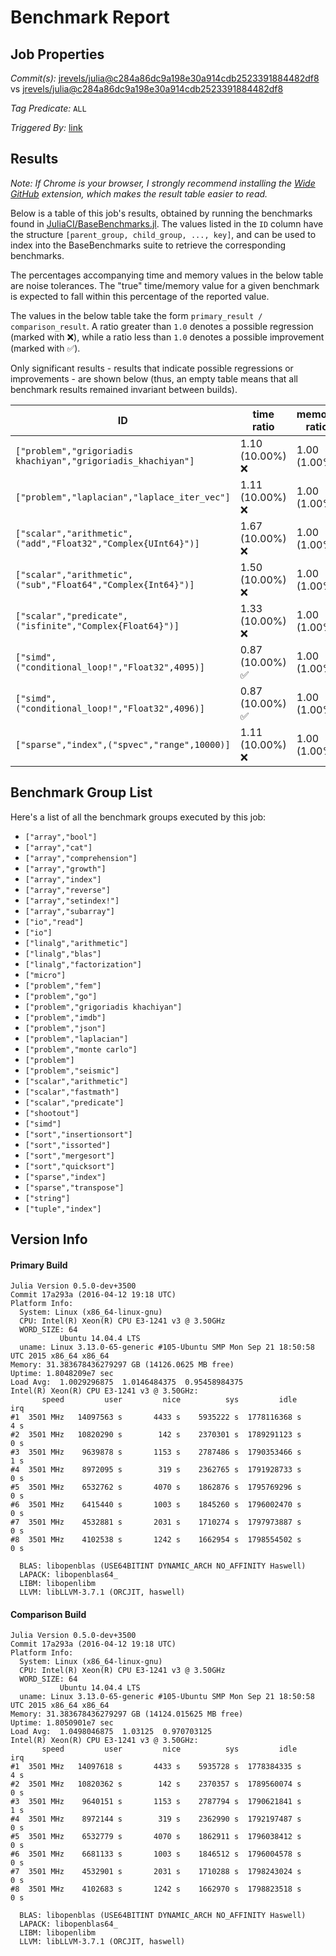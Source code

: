 # Benchmark Report

## Job Properties

*Commit(s):* [jrevels/julia@c284a86dc9a198e30a914cdb2523391884482df8](https://github.com/jrevels/julia/commit/c284a86dc9a198e30a914cdb2523391884482df8) vs [jrevels/julia@c284a86dc9a198e30a914cdb2523391884482df8](https://github.com/jrevels/julia/commit/c284a86dc9a198e30a914cdb2523391884482df8)

*Tag Predicate:* `ALL`

*Triggered By:* [link](https://github.com/jrevels/julia/pull/2#issuecomment-214725252)

## Results

*Note: If Chrome is your browser, I strongly recommend installing the [Wide GitHub](https://chrome.google.com/webstore/detail/wide-github/kaalofacklcidaampbokdplbklpeldpj?hl=en)
extension, which makes the result table easier to read.*

Below is a table of this job's results, obtained by running the benchmarks found in
[JuliaCI/BaseBenchmarks.jl](https://github.com/JuliaCI/BaseBenchmarks.jl). The values
listed in the `ID` column have the structure `[parent_group, child_group, ..., key]`,
and can be used to index into the BaseBenchmarks suite to retrieve the corresponding
benchmarks.

The percentages accompanying time and memory values in the below table are noise tolerances. The "true"
time/memory value for a given benchmark is expected to fall within this percentage of the reported value.

The values in the below table take the form `primary_result / comparison_result`. A ratio greater than
`1.0` denotes a possible regression (marked with :x:), while a ratio less than `1.0` denotes
a possible improvement (marked with :white_check_mark:).

Only significant results - results that indicate possible regressions or improvements - are shown below
(thus, an empty table means that all benchmark results remained invariant between builds).

| ID | time ratio | memory ratio |
|----|------------|--------------|
| `["problem","grigoriadis khachiyan","grigoriadis_khachiyan"]` | 1.10 (10.00%) :x: | 1.00 (1.00%)  |
| `["problem","laplacian","laplace_iter_vec"]` | 1.11 (10.00%) :x: | 1.00 (1.00%)  |
| `["scalar","arithmetic",("add","Float32","Complex{UInt64}")]` | 1.67 (10.00%) :x: | 1.00 (1.00%)  |
| `["scalar","arithmetic",("sub","Float64","Complex{Int64}")]` | 1.50 (10.00%) :x: | 1.00 (1.00%)  |
| `["scalar","predicate",("isfinite","Complex{Float64}")]` | 1.33 (10.00%) :x: | 1.00 (1.00%)  |
| `["simd",("conditional_loop!","Float32",4095)]` | 0.87 (10.00%) :white_check_mark: | 1.00 (1.00%)  |
| `["simd",("conditional_loop!","Float32",4096)]` | 0.87 (10.00%) :white_check_mark: | 1.00 (1.00%)  |
| `["sparse","index",("spvec","range",10000)]` | 1.11 (10.00%) :x: | 1.00 (1.00%)  |

## Benchmark Group List

Here's a list of all the benchmark groups executed by this job:

- `["array","bool"]`
- `["array","cat"]`
- `["array","comprehension"]`
- `["array","growth"]`
- `["array","index"]`
- `["array","reverse"]`
- `["array","setindex!"]`
- `["array","subarray"]`
- `["io","read"]`
- `["io"]`
- `["linalg","arithmetic"]`
- `["linalg","blas"]`
- `["linalg","factorization"]`
- `["micro"]`
- `["problem","fem"]`
- `["problem","go"]`
- `["problem","grigoriadis khachiyan"]`
- `["problem","imdb"]`
- `["problem","json"]`
- `["problem","laplacian"]`
- `["problem","monte carlo"]`
- `["problem"]`
- `["problem","seismic"]`
- `["scalar","arithmetic"]`
- `["scalar","fastmath"]`
- `["scalar","predicate"]`
- `["shootout"]`
- `["simd"]`
- `["sort","insertionsort"]`
- `["sort","issorted"]`
- `["sort","mergesort"]`
- `["sort","quicksort"]`
- `["sparse","index"]`
- `["sparse","transpose"]`
- `["string"]`
- `["tuple","index"]`

## Version Info

#### Primary Build

```
Julia Version 0.5.0-dev+3500
Commit 17a293a (2016-04-12 19:18 UTC)
Platform Info:
  System: Linux (x86_64-linux-gnu)
  CPU: Intel(R) Xeon(R) CPU E3-1241 v3 @ 3.50GHz
  WORD_SIZE: 64
           Ubuntu 14.04.4 LTS
  uname: Linux 3.13.0-65-generic #105-Ubuntu SMP Mon Sep 21 18:50:58 UTC 2015 x86_64 x86_64
Memory: 31.383678436279297 GB (14126.0625 MB free)
Uptime: 1.8048209e7 sec
Load Avg:  1.0029296875  1.0146484375  0.95458984375
Intel(R) Xeon(R) CPU E3-1241 v3 @ 3.50GHz: 
       speed         user         nice          sys         idle          irq
#1  3501 MHz   14097563 s       4433 s    5935222 s  1778116368 s          4 s
#2  3501 MHz   10820290 s        142 s    2370301 s  1789291123 s          0 s
#3  3501 MHz    9639878 s       1153 s    2787486 s  1790353466 s          1 s
#4  3501 MHz    8972095 s        319 s    2362765 s  1791928733 s          0 s
#5  3501 MHz    6532762 s       4070 s    1862876 s  1795769296 s          0 s
#6  3501 MHz    6415440 s       1003 s    1845260 s  1796002470 s          0 s
#7  3501 MHz    4532881 s       2031 s    1710274 s  1797973887 s          0 s
#8  3501 MHz    4102538 s       1242 s    1662954 s  1798554502 s          0 s

  BLAS: libopenblas (USE64BITINT DYNAMIC_ARCH NO_AFFINITY Haswell)
  LAPACK: libopenblas64_
  LIBM: libopenlibm
  LLVM: libLLVM-3.7.1 (ORCJIT, haswell)

```

#### Comparison Build

```
Julia Version 0.5.0-dev+3500
Commit 17a293a (2016-04-12 19:18 UTC)
Platform Info:
  System: Linux (x86_64-linux-gnu)
  CPU: Intel(R) Xeon(R) CPU E3-1241 v3 @ 3.50GHz
  WORD_SIZE: 64
           Ubuntu 14.04.4 LTS
  uname: Linux 3.13.0-65-generic #105-Ubuntu SMP Mon Sep 21 18:50:58 UTC 2015 x86_64 x86_64
Memory: 31.383678436279297 GB (14124.015625 MB free)
Uptime: 1.8050901e7 sec
Load Avg:  1.0498046875  1.03125  0.970703125
Intel(R) Xeon(R) CPU E3-1241 v3 @ 3.50GHz: 
       speed         user         nice          sys         idle          irq
#1  3501 MHz   14097618 s       4433 s    5935728 s  1778384335 s          4 s
#2  3501 MHz   10820362 s        142 s    2370357 s  1789560074 s          0 s
#3  3501 MHz    9640151 s       1153 s    2787794 s  1790621841 s          1 s
#4  3501 MHz    8972144 s        319 s    2362990 s  1792197487 s          0 s
#5  3501 MHz    6532779 s       4070 s    1862911 s  1796038412 s          0 s
#6  3501 MHz    6681133 s       1003 s    1846512 s  1796004578 s          0 s
#7  3501 MHz    4532901 s       2031 s    1710288 s  1798243024 s          0 s
#8  3501 MHz    4102683 s       1242 s    1662970 s  1798823518 s          0 s

  BLAS: libopenblas (USE64BITINT DYNAMIC_ARCH NO_AFFINITY Haswell)
  LAPACK: libopenblas64_
  LIBM: libopenlibm
  LLVM: libLLVM-3.7.1 (ORCJIT, haswell)

```
